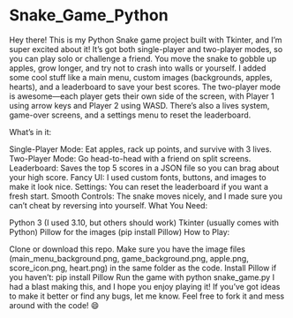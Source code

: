 # Snake_Game_Python
Hey there! This is my Python Snake game project built with Tkinter, and I’m super excited about it! It’s got both single-player and two-player modes, so you can play solo or challenge a friend. You move the snake to gobble up apples, grow longer, and try not to crash into walls or yourself. I added some cool stuff like a main menu, custom images (backgrounds, apples, hearts), and a leaderboard to save your best scores. The two-player mode is awesome—each player gets their own side of the screen, with Player 1 using arrow keys and Player 2 using WASD. There’s also a lives system, game-over screens, and a settings menu to reset the leaderboard.

What’s in it:

Single-Player Mode: Eat apples, rack up points, and survive with 3 lives.
Two-Player Mode: Go head-to-head with a friend on split screens.
Leaderboard: Saves the top 5 scores in a JSON file so you can brag about your high score.
Fancy UI: I used custom fonts, buttons, and images to make it look nice.
Settings: You can reset the leaderboard if you want a fresh start.
Smooth Controls: The snake moves nicely, and I made sure you can’t cheat by reversing into yourself.
What You Need:

Python 3 (I used 3.10, but others should work)
Tkinter (usually comes with Python)
Pillow for the images (pip install Pillow)
How to Play:

Clone or download this repo.
Make sure you have the image files (main_menu_background.png, game_background.png, apple.png, score_icon.png, heart.png) in the same folder as the code.
Install Pillow if you haven’t: pip install Pillow
Run the game with python snake_game.py
I had a blast making this, and I hope you enjoy playing it! If you’ve got ideas to make it better or find any bugs, let me know. Feel free to fork it and mess around with the code! 😄
